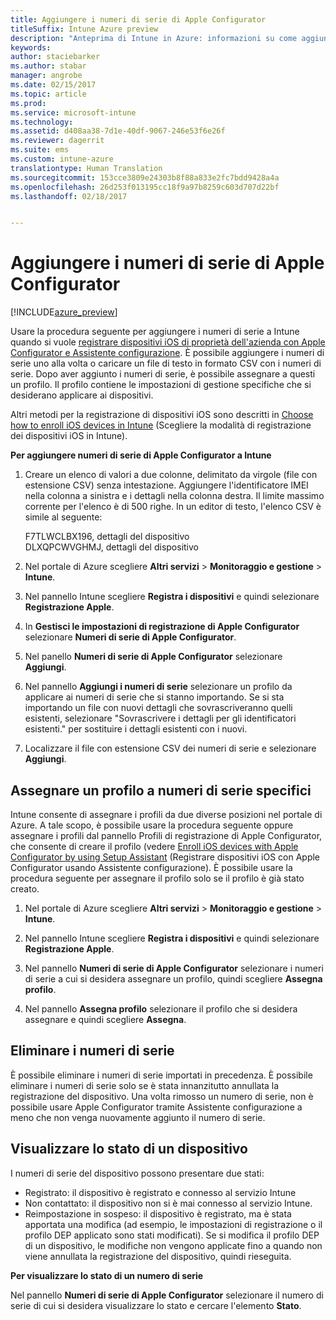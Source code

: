 ```yaml
---
title: Aggiungere i numeri di serie di Apple Configurator
titleSuffix: Intune Azure preview
description: "Anteprima di Intune in Azure: informazioni su come aggiungere numeri di serie a dispositivi iOS di proprietà dell&quot;azienda con Apple Configurator."
keywords: 
author: staciebarker
ms.author: stabar
manager: angrobe
ms.date: 02/15/2017
ms.topic: article
ms.prod: 
ms.service: microsoft-intune
ms.technology: 
ms.assetid: d408aa38-7d1e-40df-9067-246e53f6e26f
ms.reviewer: dagerrit
ms.suite: ems
ms.custom: intune-azure
translationtype: Human Translation
ms.sourcegitcommit: 153cce3809e24303b8f88a833e2fc7bdd9428a4a
ms.openlocfilehash: 26d253f013195cc18f9a97b8259c603d707d22bf
ms.lasthandoff: 02/18/2017


---
```


# <a name="add-apple-configurator-serial-numbers"></a>Aggiungere i numeri di serie di Apple Configurator

[!INCLUDE[azure_preview](../includes/azure_preview.md)]

Usare la procedura seguente per aggiungere i numeri di serie a Intune quando si vuole [registrare dispositivi iOS di proprietà dell'azienda con Apple Configurator e Assistente configurazione](enroll-ios-devices-with-apple-configurator-and-setup-assistant.md). È possibile aggiungere i numeri di serie uno alla volta o caricare un file di testo in formato CSV con i numeri di serie. Dopo aver aggiunto i numeri di serie, è possibile assegnare a questi un profilo. Il profilo contiene le impostazioni di gestione specifiche che si desiderano applicare ai dispositivi.

Altri metodi per la registrazione di dispositivi iOS sono descritti in [Choose how to enroll iOS devices in Intune](choose-ios-enrollment-method.md) (Scegliere la modalità di registrazione dei dispositivi iOS in Intune).

**Per aggiungere numeri di serie di Apple Configurator a Intune**

1. Creare un elenco di valori a due colonne, delimitato da virgole (file con estensione CSV) senza intestazione. Aggiungere l'identificatore IMEI nella colonna a sinistra e i dettagli nella colonna destra. Il limite massimo corrente per l'elenco è di 500 righe. In un editor di testo, l'elenco CSV è simile al seguente:

    F7TLWCLBX196, dettagli del dispositivo</br>
    DLXQPCWVGHMJ, dettagli del dispositivo

2. Nel portale di Azure scegliere **Altri servizi** > **Monitoraggio e gestione** > **Intune**.

3.  Nel pannello Intune scegliere **Registra i dispositivi** e quindi selezionare **Registrazione Apple**.

4. In **Gestisci le impostazioni di registrazione di Apple Configurator** selezionare **Numeri di serie di Apple Configurator**.

5. Nel panello **Numeri di serie di Apple Configurator** selezionare **Aggiungi**.

6. Nel pannello **Aggiungi i numeri di serie** selezionare un profilo da applicare ai numeri di serie che si stanno importando. Se si sta importando un file con nuovi dettagli che sovrascriveranno quelli esistenti, selezionare "Sovrascrivere i dettagli per gli identificatori esistenti." per sostituire i dettagli esistenti con i nuovi.

7. Localizzare il file con estensione CSV dei numeri di serie e selezionare **Aggiungi**.

## <a name="assign-a-profile-to-specific-serial-numbers"></a>Assegnare un profilo a numeri di serie specifici

Intune consente di assegnare i profili da due diverse posizioni nel portale di Azure. A tale scopo, è possibile usare la procedura seguente oppure assegnare i profili dal pannello Profili di registrazione di Apple Configurator, che consente di creare il profilo (vedere [Enroll iOS devices with Apple Configurator by using Setup Assistant](enroll-ios-devices-with-apple-configurator-and-setup-assistant.md) (Registrare dispositivi iOS con Apple Configurator usando Assistente configurazione). È possibile usare la procedura seguente per assegnare il profilo solo se il profilo è già stato creato.

1. Nel portale di Azure scegliere **Altri servizi** > **Monitoraggio e gestione** > **Intune**.

2. Nel pannello Intune scegliere **Registra i dispositivi** e quindi selezionare **Registrazione Apple**.

3. Nel pannello **Numeri di serie di Apple Configurator** selezionare i numeri di serie a cui si desidera assegnare un profilo, quindi scegliere **Assegna profilo**.

4. Nel pannello **Assegna profilo** selezionare il profilo che si desidera assegnare e quindi scegliere **Assegna**.

## <a name="delete-serial-numbers"></a>Eliminare i numeri di serie
È possibile eliminare i numeri di serie importati in precedenza. È possibile eliminare i numeri di serie solo se è stata innanzitutto annullata la registrazione del dispositivo. Una volta rimosso un numero di serie, non è possibile usare Apple Configurator tramite Assistente configurazione a meno che non venga nuovamente aggiunto il numero di serie.

## <a name="view-the-state-of-a-device"></a>Visualizzare lo stato di un dispositivo
I numeri di serie del dispositivo possono presentare due stati:

- Registrato: il dispositivo è registrato e connesso al servizio Intune
- Non contattato: il dispositivo non si è mai connesso al servizio Intune.
- Reimpostazione in sospeso: il dispositivo è registrato, ma è stata apportata una modifica (ad esempio, le impostazioni di registrazione o il profilo DEP applicato sono stati modificati). Se si modifica il profilo DEP di un dispositivo, le modifiche non vengono applicate fino a quando non viene annullata la registrazione del dispositivo, quindi rieseguita.

**Per visualizzare lo stato di un numero di serie**

Nel pannello **Numeri di serie di Apple Configurator** selezionare il numero di serie di cui si desidera visualizzare lo stato e cercare l'elemento **Stato**.

